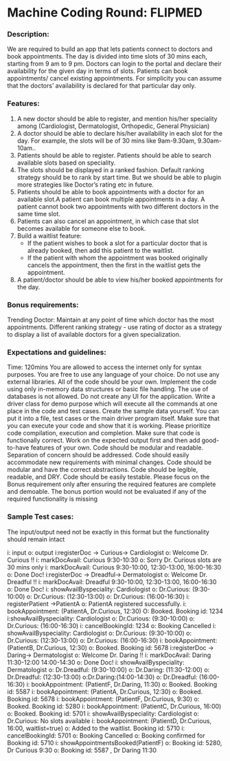 # Machine Coding Round: FLIPMED


### Description:

We are required to build an app that lets patients connect to doctors and book appointments. The day is divided into time slots of 30 mins each, starting from 9 am to 9 pm. Doctors can login to the portal and declare their availability for the given day in terms of slots.  Patients can book appointments/ cancel existing appointments. For simplicity you can assume that the doctors’ availability is declared for that particular day only.


### Features:

1. A new doctor should be able to register, and mention his/her speciality among (Cardiologist, Dermatologist, Orthopedic, General Physician)
2. A doctor should be able to declare his/her availability in each slot for the day. For example, the slots will be of 30 mins like 9am-9.30am, 9.30am-10am..
3. Patients should be able to register. Patients should be able to search available slots based on speciality.  
4. The slots should be displayed in a ranked fashion. Default ranking strategy should be to rank by start time. But we should be able to plugin more strategies like Doctor’s rating etc in future.
5. Patients should be able to book appointments with a doctor for an available slot.A patient can book multiple appointments in a day.  A patient cannot book two appointments with two different doctors in the same time slot.
6. Patients can also cancel an appointment, in which case that slot becomes available for someone else to book.
7. Build a waitlist feature:
   * If the patient wishes to book a slot for a particular doctor that is already booked, then add this patient to the waitlist.
   * If the patient with whom the appointment was booked originally cancels the appointment, then the first in the waitlist gets the appointment.
8. A patient/doctor should be able to view his/her booked appointments for the day.

### Bonus requirements:

Trending Doctor: Maintain at any point of time which doctor has the most appointments.
Different ranking strategy - use rating of doctor as a strategy to display a list of available doctors for a given specialization.

### Expectations and guidelines:
Time: 120mins
You are allowed to access the internet only for syntax purposes.
You are free to use any language of your choice.
Do not use any external libraries. All of the code should be your own.
Implement the code using only in-memory data structures or basic file handling. The use of databases is not allowed.
Do not create any UI for the application.
Write a driver class for demo purpose which will execute all the commands at one place in the code and test cases.
Create the sample data yourself. You can put it into a file, test cases or the main driver program itself.
Make sure that you can execute your code and show that it is working.
Please prioritize code compilation, execution and completion.
Make sure that code is functionally correct.
Work on the expected output first and then add good-to-have features of your own.
Code should be modular and readable.
Separation of concern should be addressed.
Code should easily accommodate new requirements with minimal changes.
Code should be modular and have the correct abstractions.
Code should be legible, readable, and DRY.
Code should be easily testable.
Please focus on the Bonus requirement only after ensuring the required features are complete and demoable. The bonus portion would not be evaluated if any of the required functionality is missing

### Sample Test cases:

The input/output need not be exactly in this format but the functionality should remain intact


i: input
o: output
i:registerDoc -> Curious-> Cardiologist
o: Welcome Dr. Curious !!
i: markDocAvail: Curious 9:30-10:30
o: Sorry Dr. Curious slots are 30 mins only
i: markDocAvail: Curious 9:30-10:00, 12:30-13:00, 16:00-16:30
o: Done Doc!
i:registerDoc -> Dreadful-> Dermatologist
o: Welcome Dr. Dreadful !!
i: markDocAvail: Dreadful 9:30-10:00, 12:30-13:00, 16:00-16:30
o: Done Doc!
i: showAvailByspeciality: Cardiologist
o: Dr.Curious: (9:30-10:00)
o: Dr.Curious: (12:30-13:00)
o: Dr.Curious: (16:00-16:30)
i: registerPatient ->PatientA
o: PatientA registered successfully.
i:  bookAppointment: (PatientA, Dr.Curious, 12:30)
O: Booked. Booking id: 1234
i:showAvailByspeciality: Cardiologist
o: Dr.Curious: (9:30-10:00)
o: Dr.Curious: (16:00-16:30)
i: cancelBookingId: 1234
o: Booking Cancelled
i: showAvailByspeciality: Cardiologist
o: Dr.Curious: (9:30-10:00)
o: Dr.Curious: (12:30-13:00)
o: Dr.Curious: (16:00-16:30)
i: bookAppointment: (PatientB, Dr.Curious, 12:30)
o: Booked. Booking id: 5678
i:registerDoc -> Daring-> Dermatologist
o: Welcome Dr. Daring !!
i: markDocAvail: Daring 11:30-12:00 14:00-14:30
o: Done Doc!
i: showAvailByspeciality: Dermatologist
o: Dr.Dreadful: (9:30-10:00)
o: Dr.Daring: (11:30-12:00)
o: Dr.Dreadful: (12:30-13:00)
o:Dr.Daring:(14:00-14:30)
o: Dr.Dreadful: (16:00-16:30)
i: bookAppointment: (PatientF, Dr.Daring, 11:30)
o: Booked. Booking id: 5587
i: bookAppointment: (PatientA, Dr.Curious, 12:30)
o: Booked. Booking id: 5678
i: bookAppointment: (PatientF, Dr.Curious, 9:30)
o: Booked. Booking id: 5280
i: bookAppointment: (PatientC, Dr.Curious, 16:00)
o: Booked. Booking id: 5701
i: showAvailByspeciality: Cardiologist
o: Dr.Curious: No slots available
i: bookAppointment: (PatientD, Dr.Curious, 16:00, waitlist=true)
o: Added to the waitlist. Booking id: 5710
i: cancelBookingId: 5701
o: Booking Cancelled
o: Booking confirmed for Booking id: 5710
i: showAppointmentsBooked(PatientF)
o: Booking id: 5280, Dr Curious 9:30
o: Booking id: 5587 , Dr Daring 11:30

